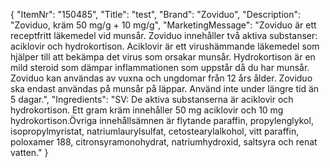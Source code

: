 {
  "ItemNr": "150485",
  "Title": "test",
  "Brand": "Zoviduo",
  "Description": "Zoviduo, kräm 50 mg/g + 10 mg/g",
  "MarketingMessage": "Zoviduo är ett receptfritt läkemedel vid munsår. Zoviduo innehåller två aktiva substanser: aciklovir och hydrokortison. Aciklovir är ett virushämmande läkemedel som hjälper till att bekämpa det virus som orsakar munsår. Hydrokortison är en mild steroid som dämpar inflammationen som uppstår då du har munsår.   Zoviduo kan användas av vuxna och ungdomar från 12 års ålder. Zoviduo ska endast användas på munsår på läppar. Använd inte under längre tid än 5 dagar.",
  "Ingredients": "SV: De aktiva substanserna är aciklovir och hydrokortison. Ett gram kräm innehåller 50 mg aciklovir och 10 mg hydrokortison.Övriga innehållsämnen är flytande paraffin, propylenglykol, isopropylmyristat, natriumlaurylsulfat, cetostearylalkohol, vitt paraffin, poloxamer 188, citronsyramonohydrat, natriumhydroxid, saltsyra och renat vatten."
}